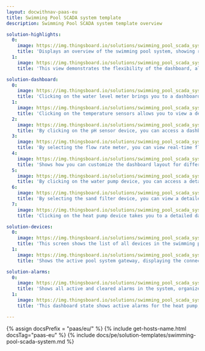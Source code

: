 ```yaml
---
layout: docwithnav-paas-eu
title: Swimming Pool SCADA system template
description: Swimming Pool SCADA system template overview

solution-highlights:
  0:
    image: https://img.thingsboard.io/solutions/swimming_pool_scada_system/scada-dashboard.png
    title: 'Displays an overview of the swimming pool system, showing real-time data for pool temperature, outdoor temperature, and water levels. Clicking on different devices provides detailed metrics and controls for each component.'
  1:
    image: https://img.thingsboard.io/solutions/swimming_pool_scada_system/scada-tablet-and-mobile.png
    title: 'This view demonstrates the flexibility of the dashboard, allowing you to manage and monitor the swimming pool SCADA system across different devices, including tablets and smartphones.'

solution-dashboard:
  0:
    image: https://img.thingsboard.io/solutions/swimming_pool_scada_system/scada-water-level.png
    title: 'Clicking on the water level meter brings you to a dashboard state that visualizes real-time water level data, showing trends over time to ensure optimal water levels are maintained.'
  1:
    image: https://img.thingsboard.io/solutions/swimming_pool_scada_system/scada-temperature.png
    title: 'Clicking on the temperature sensors allows you to view a detailed dashboard state with real-time pool and outdoor temperature data, along with the target temperature, enabling efficient temperature control.'
  2:
    image: https://img.thingsboard.io/solutions/swimming_pool_scada_system/scada-pH.png
    title: 'By clicking on the pH sensor device, you can access a dashboard state that displays real-time pH level data, helping you ensure water quality is maintained within optimal ranges.'
  3:
    image: https://img.thingsboard.io/solutions/swimming_pool_scada_system/scada-flow-rate.png
    title: 'By selecting the flow rate meter, you can view real-time flow rate data to ensure optimal water circulation through the system.'
  4:
    image: https://img.thingsboard.io/solutions/swimming_pool_scada_system/scada-layouts.png
    title: 'Shows how you can customize the dashboard layout for different devices, like desktops, tablets, and mobile phones, ensuring a responsive design across all screen sizes.'
  5:
    image: https://img.thingsboard.io/solutions/swimming_pool_scada_system/scada-water-pump-state.png
    title: 'By clicking on the water pump device, you can access a detailed dashboard state showing real-time metrics such as flow rate, rotation speed, power consumption, and vibration, along with the pump operational status and any active alarms.'
  6:
    image: https://img.thingsboard.io/solutions/swimming_pool_scada_system/scada-sand-filter-state.png
    title: 'By selecting the sand filter device, you can view a detailed dashboard state showing real-time metrics such as rotation speed, flow rate, vibration, and pressure, along with the filter current operational status.'
  7:
    image: https://img.thingsboard.io/solutions/swimming_pool_scada_system/scada-heat-pump-state.png
    title: 'Clicking on the heat pump device takes you to a detailed dashboard state where you can view key metrics like rotation speed, power consumption, temperature, and compressor pressure, along with any active alarms.'

solution-devices:
  0:
    image: https://img.thingsboard.io/solutions/swimming_pool_scada_system/scada-devices.png
    title: 'This screen shows the list of all devices in the swimming pool SCADA system. You can click on each device to view detailed information, including its status and related metrics.'
  1:
    image: https://img.thingsboard.io/solutions/swimming_pool_scada_system/scada-gateway-list.png
    title: 'Shows the active pool system gateway, displaying the connected devices and their status.'

solution-alarms:
  0:
    image: https://img.thingsboard.io/solutions/swimming_pool_scada_system/scada-alarms.png
    title: 'Shows all active and cleared alarms in the system, organized by the originating device, such as the heat pump and sand filter, and their respective alarm types and severities.'
  1:
    image: https://img.thingsboard.io/solutions/swimming_pool_scada_system/scada-alarms-heat-pump-state.png
    title: 'This dashboard state shows active alarms for the heat pump, with details on rotation speed and power consumption warnings. Clicking on the heat pump device reveals its operational data alongside the alarms.'

---
```


{% assign docsPrefix = "paas/eu/" %}
{% include get-hosts-name.html docsTag="paas-eu" %}
{% include docs/pe/solution-templates/swimming-pool-scada-system.md %}